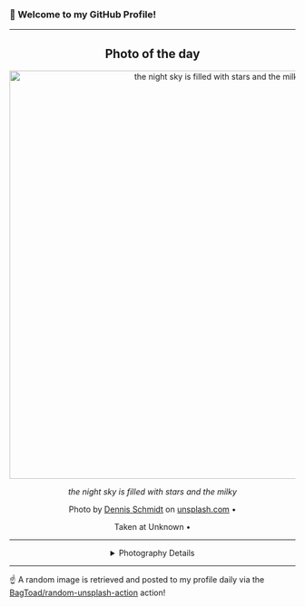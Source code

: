### 👋 Welcome to my GitHub Profile!

----
<div align="center">

## Photo of the day
  
  <a href="https://unsplash.com/photos/the-night-sky-is-filled-with-stars-and-the-milky-7fwfTb8mVHY"><img width="720" src="https://images.unsplash.com/photo-1672068219354-ab758d6577d5?crop=entropy&cs=tinysrgb&fit=max&fm=jpg&ixid=M3w1OTQ0OTd8MHwxfHJhbmRvbXx8fHx8fHx8fDE3NTYwMTU3OTZ8&ixlib=rb-4.1.0&q=80&w=1080" alt="the night sky is filled with stars and the milky"></a>
  
  <em>the night sky is filled with stars and the milky</em>
  
  <em></em>

  Photo by [Dennis Schmidt](null) on [unsplash.com](https://unsplash.com/) • 
  
  Taken at Unknown • 
  
  ---
  
<details>
<summary>Photography Details</summary>
  
| Parameter     | Value |
| ------------- | ----- |
| Camera Model  | ILCE-7C |
| Exposure Time | 13 |
| Aperture      | 1.8 |
| Focal Length  | 20.0 |
| ISO           | 1600 |
| Location      | Unknown (null) |
| Coordinates   | Latitude 0, Longitude 0 |

</details>

</div>

----

☝️ A random image is retrieved and posted to my profile daily via the [BagToad/random-unsplash-action](https://github.com/BagToad/random-unsplash-action) action!
